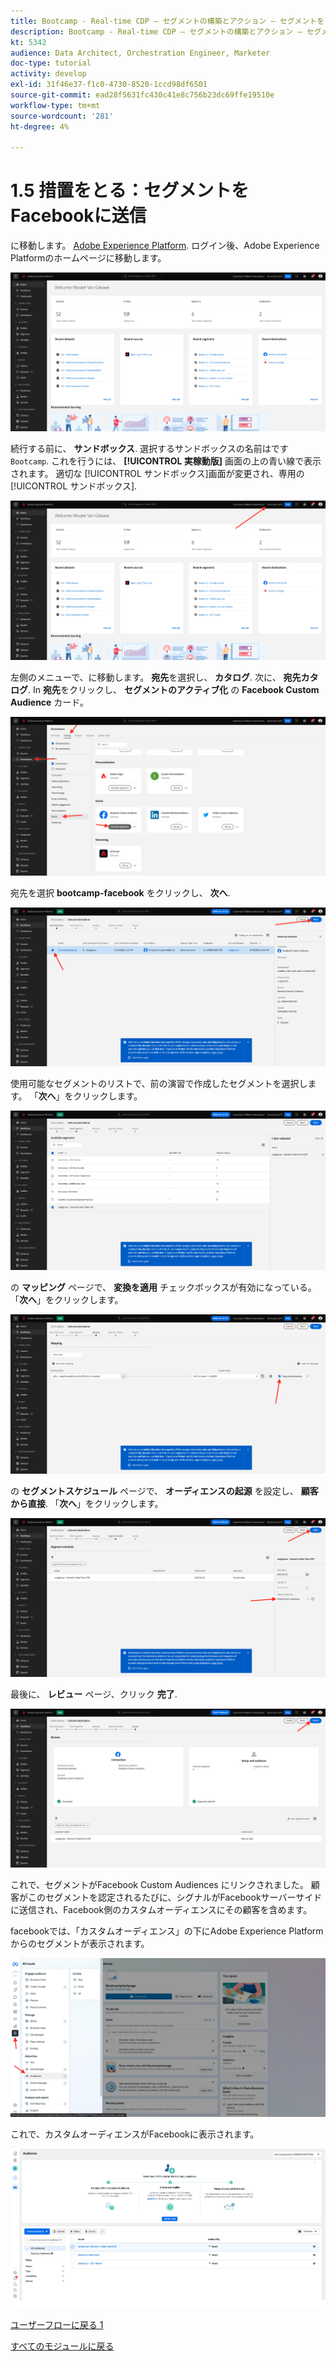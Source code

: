 ```yaml
---
title: Bootcamp - Real-time CDP — セグメントの構築とアクション — セグメントを DV360 に送信する
description: Bootcamp - Real-time CDP — セグメントの構築とアクション — セグメントを DV360 に送信する
kt: 5342
audience: Data Architect, Orchestration Engineer, Marketer
doc-type: tutorial
activity: develop
exl-id: 31f46e37-f1c0-4730-8520-1ccd98df6501
source-git-commit: ead28f5631fc430c41e8c756b23dc69ffe19510e
workflow-type: tm+mt
source-wordcount: '281'
ht-degree: 4%

---
```


# 1.5 措置をとる：セグメントをFacebookに送信

に移動します。 [Adobe Experience Platform](https://experience.adobe.com/platform). ログイン後、Adobe Experience Platformのホームページに移動します。

![データ取得](./images/home.png)

続行する前に、 **サンドボックス**. 選択するサンドボックスの名前はです ``Bootcamp``. これを行うには、 **[!UICONTROL 実稼動版]** 画面の上の青い線で表示されます。 適切な [!UICONTROL サンドボックス]画面が変更され、専用の [!UICONTROL サンドボックス].

![データ取得](./images/sb1.png)

左側のメニューで、に移動します。 **宛先**&#x200B;を選択し、 **カタログ**. 次に、 **宛先カタログ**. In **宛先**&#x200B;をクリックし、 **セグメントのアクティブ化** の **Facebook Custom Audience** カード。

![RTCDP](./images/rtcdpgoogleseg.png)

宛先を選択 **bootcamp-facebook** をクリックし、 **次へ**.

![RTCDP](./images/rtcdpcreatedest2.png)

使用可能なセグメントのリストで、前の演習で作成したセグメントを選択します。 「**次へ**」をクリックします。

![RTCDP](./images/rtcdpcreatedest3.png)

の **マッピング** ページで、 **変換を適用** チェックボックスが有効になっている。 「**次へ**」をクリックします。

![RTCDP](./images/rtcdpcreatedest4a.png)

の **セグメントスケジュール** ページで、 **オーディエンスの起源** を設定し、 **顧客から直接**. 「**次へ**」をクリックします。

![RTCDP](./images/rtcdpcreatedest4.png)

最後に、 **レビュー** ページ、クリック **完了**.

![RTCDP](./images/rtcdpcreatedest5.png)

これで、セグメントがFacebook Custom Audiences にリンクされました。 顧客がこのセグメントを認定されるたびに、シグナルがFacebookサーバーサイドに送信され、Facebook側のカスタムオーディエンスにその顧客を含めます。

facebookでは、「カスタムオーディエンス」の下にAdobe Experience Platformからのセグメントが表示されます。

![RTCDP](./images/rtcdpcreatedest5b.png)

これで、カスタムオーディエンスがFacebookに表示されます。

![RTCDP](./images/rtcdpcreatedest5a.png)

[ユーザーフローに戻る 1](./uc1.md)

[すべてのモジュールに戻る](../../overview.md)
